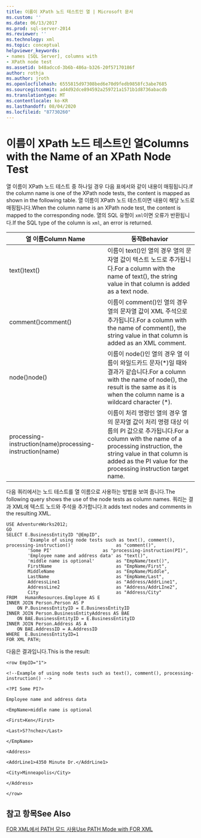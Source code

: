 ```yaml
---
title: 이름이 XPath 노드 테스트인 열 | Microsoft 문서
ms.custom: ''
ms.date: 06/13/2017
ms.prod: sql-server-2014
ms.reviewer: ''
ms.technology: xml
ms.topic: conceptual
helpviewer_keywords:
- names [SQL Server], columns with
- XPath node test
ms.assetid: b48adccd-3b6b-486a-b326-20f57170186f
author: rothja
ms.author: jroth
ms.openlocfilehash: 6555815d97308bed6e70d9fedb9858fc3abe7685
ms.sourcegitcommit: ad4d92dce894592a259721a1571b1d8736abacdb
ms.translationtype: MT
ms.contentlocale: ko-KR
ms.lasthandoff: 08/04/2020
ms.locfileid: "87730260"
---
```

# <a name="columns-with-the-name-of-an-xpath-node-test"></a><span data-ttu-id="56bf5-102">이름이 XPath 노드 테스트인 열</span><span class="sxs-lookup"><span data-stu-id="56bf5-102">Columns with the Name of an XPath Node Test</span></span>
  <span data-ttu-id="56bf5-103">열 이름이 XPath 노드 테스트 중 하나일 경우 다음 표에서와 같이 내용이 매핑됩니다.</span><span class="sxs-lookup"><span data-stu-id="56bf5-103">If the column name is one of the XPath node tests, the content is mapped as shown in the following table.</span></span> <span data-ttu-id="56bf5-104">열 이름이 XPath 노드 테스트이면 내용이 해당 노드로 매핑됩니다.</span><span class="sxs-lookup"><span data-stu-id="56bf5-104">When the column name is an XPath node test, the content is mapped to the corresponding node.</span></span> <span data-ttu-id="56bf5-105">열의 SQL 유형이 `xml`이면 오류가 반환됩니다.</span><span class="sxs-lookup"><span data-stu-id="56bf5-105">If the SQL type of the column is `xml`, an error is returned.</span></span>  
  
|<span data-ttu-id="56bf5-106">열 이름</span><span class="sxs-lookup"><span data-stu-id="56bf5-106">Column Name</span></span>|<span data-ttu-id="56bf5-107">동작</span><span class="sxs-lookup"><span data-stu-id="56bf5-107">Behavior</span></span>|  
|-----------------|--------------|  
|<span data-ttu-id="56bf5-108">text()</span><span class="sxs-lookup"><span data-stu-id="56bf5-108">text()</span></span>|<span data-ttu-id="56bf5-109">이름이 text()인 열의 경우 열의 문자열 값이 텍스트 노드로 추가됩니다.</span><span class="sxs-lookup"><span data-stu-id="56bf5-109">For a column with the name of text(), the string value in that column is added as a text node.</span></span>|  
|<span data-ttu-id="56bf5-110">comment()</span><span class="sxs-lookup"><span data-stu-id="56bf5-110">comment()</span></span>|<span data-ttu-id="56bf5-111">이름이 comment()인 열의 경우 열의 문자열 값이 XML 주석으로 추가됩니다.</span><span class="sxs-lookup"><span data-stu-id="56bf5-111">For a column with the name of comment(), the string value in that column is added as an XML comment.</span></span>|  
|<span data-ttu-id="56bf5-112">node()</span><span class="sxs-lookup"><span data-stu-id="56bf5-112">node()</span></span>|<span data-ttu-id="56bf5-113">이름이 node()인 열의 경우 열 이름이 와일드카드 문자(\*)일 때와 결과가 같습니다.</span><span class="sxs-lookup"><span data-stu-id="56bf5-113">For a column with the name of node(), the result is the same as it is when the column name is a wildcard character (\*).</span></span>|  
|<span data-ttu-id="56bf5-114">processing-instruction(name)</span><span class="sxs-lookup"><span data-stu-id="56bf5-114">processing-instruction(name)</span></span>|<span data-ttu-id="56bf5-115">이름이 처리 명령인 열의 경우 열의 문자열 값이 처리 명령 대상 이름의 PI 값으로 추가됩니다.</span><span class="sxs-lookup"><span data-stu-id="56bf5-115">For a column with the name of a processing instruction, the string value in that column is added as the PI value for the processing instruction target name.</span></span>|  
  
 <span data-ttu-id="56bf5-116">다음 쿼리에서는 노드 테스트를 열 이름으로 사용하는 방법을 보여 줍니다.</span><span class="sxs-lookup"><span data-stu-id="56bf5-116">The following query shows the use of the node tests as column names.</span></span> <span data-ttu-id="56bf5-117">쿼리는 결과 XML에 텍스트 노드와 주석을 추가합니다.</span><span class="sxs-lookup"><span data-stu-id="56bf5-117">It adds text nodes and comments in the resulting XML.</span></span>  
  
```  
USE AdventureWorks2012;  
GO  
SELECT E.BusinessEntityID "@EmpID",   
        'Example of using node tests such as text(), comment(), processing-instruction()'                as "comment()",  
        'Some PI'                   as "processing-instruction(PI)",  
        'Employee name and address data' as "text()",  
        'middle name is optional'        as "EmpName/text()",  
        FirstName                        as "EmpName/First",   
        MiddleName                       as "EmpName/Middle",   
        LastName                         as "EmpName/Last",  
        AddressLine1                     as "Address/AddrLine1",  
        AddressLine2                     as "Address/AddrLIne2",  
        City                             as "Address/City"  
FROM   HumanResources.Employee AS E  
INNER JOIN Person.Person AS P   
    ON P.BusinessEntityID = E.BusinessEntityID  
INNER JOIN Person.BusinessEntityAddress AS BAE  
    ON BAE.BusinessEntityID = E.BusinessEntityID  
INNER JOIN Person.Address AS A  
    ON BAE.AddressID = A.AddressID  
WHERE  E.BusinessEntityID=1  
FOR XML PATH;  
```  
  
 <span data-ttu-id="56bf5-118">다음은 결과입니다.</span><span class="sxs-lookup"><span data-stu-id="56bf5-118">This is the result:</span></span>  
  
 `<row EmpID="1">`  
  
 `<!--Example of using node tests such as text(), comment(), processing-instruction() -->`  
  
 `<?PI Some PI?>`  
  
 `Employee name and address data`  
  
 `<EmpName>middle name is optional`  
  
 `<First>Ken</First>`  
  
 `<Last>S??nchez</Last>`  
  
 `</EmpName>`  
  
 `<Address>`  
  
 `<AddrLine1>4350 Minute Dr.</AddrLine1>`  
  
 `<City>Minneapolis</City>`  
  
 `</Address>`  
  
 `</row>`  
  
## <a name="see-also"></a><span data-ttu-id="56bf5-119">참고 항목</span><span class="sxs-lookup"><span data-stu-id="56bf5-119">See Also</span></span>  
 [<span data-ttu-id="56bf5-120">FOR XML에서 PATH 모드 사용</span><span class="sxs-lookup"><span data-stu-id="56bf5-120">Use PATH Mode with FOR XML</span></span>](use-path-mode-with-for-xml.md)  
  
  
